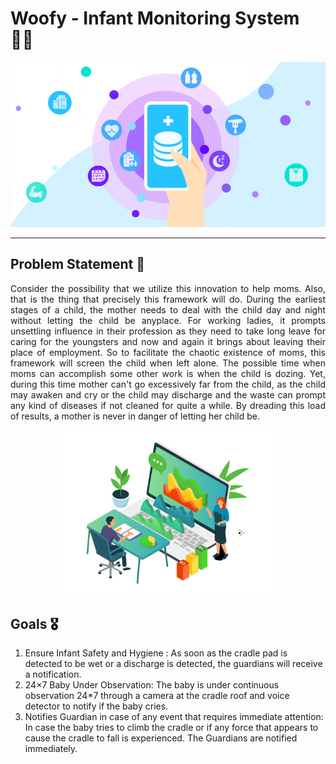 # Woofy - Infant Monitoring System 👶🏻

<p align="center">
<img src="https://github.com/amandewatnitrr/Woofy/blob/main/imgs/healthcare-data-platform.gif">
</p>

<hr>

## Problem Statement 🍺

<p align="justify">
Consider the possibility that we utilize this innovation to help moms. Also, that is the thing that precisely this framework will do. During the earliest stages of a child, the mother needs to deal with the child day and night without letting the child be anyplace. For working ladies, it prompts unsettling influence in their profession as they need to take long leave for caring for the youngsters and now and again it brings about leaving their place of employment. So to facilitate the chaotic existence of moms, this framework will screen the child when left alone. The possible time when moms can accomplish some other work is when the child is dozing. Yet, during this time mother can't go excessively far from the child, as the child may awaken and cry or the child may discharge and the waste can prompt any kind of diseases if not cleaned for quite a while. By dreading this load of results, a mother is never in danger of letting her child be. 
</p>

<p align="center">
<img src="https://github.com/amandewatnitrr/Woofy/blob/main/imgs/data-transformation-explained-blog-image-removebg.png" width= 70%>
</p>

## Goals 🎖

<p align="justify">

  1. Ensure Infant Safety and Hygiene : As soon as the cradle pad is detected to be wet or a discharge is detected, the guardians will receive a notification.
  2. 24&#215;7 Baby Under Observation: The baby is under continuous observation 24*7 through a camera at the cradle roof and voice detector to notify if the baby cries.
  3. Notifies Guardian in case of any event that requires immediate attention: In case the baby tries to climb the cradle or if any force that appears to cause the cradle to fall is experienced. The Guardians are notified immediately.

</p>
